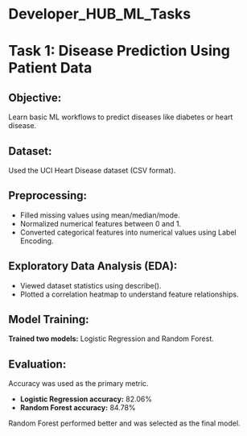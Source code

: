 # Developer_HUB_ML_Tasks

# Task 1: Disease Prediction Using Patient Data
## Objective:
Learn basic ML workflows to predict diseases like diabetes or heart disease.
## Dataset:
Used the UCI Heart Disease dataset (CSV format).
## Preprocessing:
- Filled missing values using mean/median/mode.
- Normalized numerical features between 0 and 1.
- Converted categorical features into numerical values using Label Encoding.
## Exploratory Data Analysis (EDA):
- Viewed dataset statistics using describe().
- Plotted a correlation heatmap to understand feature relationships.
## Model Training:
**Trained two models:** Logistic Regression and Random Forest.
## Evaluation:
Accuracy was used as the primary metric.
- **Logistic Regression accuracy:** 82.06%
- **Random Forest accuracy:** 84.78%

Random Forest performed better and was selected as the final model.
